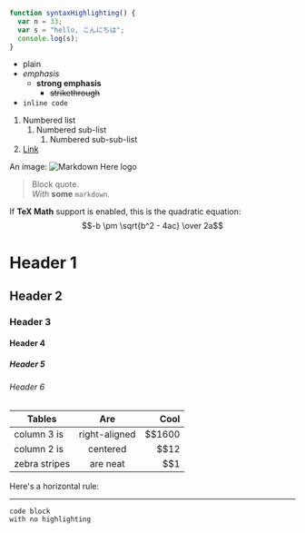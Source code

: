 ```javascript
function syntaxHighlighting() {
  var n = 33;
  var s = "hello, こんにちは";
  console.log(s);
}
```

* plain
* *emphasis*
  * **strong emphasis**
    * ~~strikethrough~~
* `inline code`

1. Numbered list
   1. Numbered sub-list
      1. Numbered sub-sub-list
2. [Link](https://www.google.com)


An image: ![Markdown Here logo](/images/icon24.png)


> Block quote.  
> *With* **some** `markdown`.

If **TeX Math** support is enabled, this is the quadratic equation: 
$$-b \pm \sqrt{b^2 - 4ac} \over 2a$$

# Header 1
## Header 2
### Header 3
#### Header 4
##### Header 5
###### Header 6
  
| Tables        | Are           | Cool  |
| ------------- |:-------------:| -----:|
| column 3 is   | right-aligned | $$1600 |
| column 2 is   | centered      |   $$12 |
| zebra stripes | are neat      |    $$1 |

Here's a horizontal rule:

---

```
code block
with no highlighting
```


